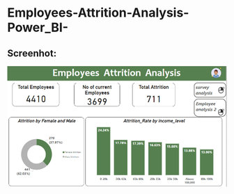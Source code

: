 # Employees-Attrition-Analysis-Power_BI-
## Screenhot:
![login](https://github.com/shoroukabdelraouf/Employees-Attrition-Analysis-Power_BI-/blob/c2b18c7d8cf58f22b6692a33cba2ff1fec046047/Requirments/Employees%20Attrition.png)
